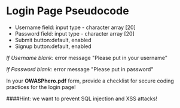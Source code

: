 # Login Page Pseudocode

* Username field: input type - character array [20]
* Password field: input type - character array [20]
* Submit button:default, enabled 
* Signup button:default, enabled

*If Username blank:*
    error message "Please put in your username"

*If Password blank:*
    error message "Please put in password"

In your **OWASPhero.pdf** form, provide a checklist for secure coding practices for the login page!

####Hint: we want to prevent SQL injection and XSS attacks!
